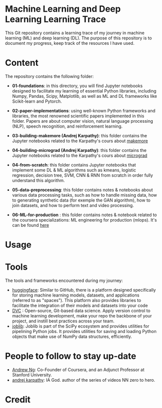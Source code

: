 # Machine Learning and Deep Learning Learning Trace
This Git repository contains a learning trace of my journey in machine learning (ML) and deep learning (DL). The purpose of this repository is to document my progress, keep track of the resources I have used. 

# Content 
The repository contains the following folder: 
- **01-foundations**: in this directory, you will find Jupyter notebooks designed to facilitate my learning of essential Python libraries, including Numpy, Pandas, Scipy, Matplotlib, as well as ML and DL frameworks like Scikit-learn and Pytorch.

- **02-paper-implementations**:  using well-known Python frameworks and libraries, the most renowned scientific papers implemented in this folder. Papers are about computer vision, natural language processing (NLP), speech recognition, and reinforcement learning.   

- **03-building-makemore (Andrej Karpathy)**: this folder contains the Jupyter notebooks related to the Karpathy's cours about [makemore](https://www.youtube.com/watch?v=PaCmpygFfXo&t=1763s)
- **04-building-micrograd (Andrej Karpathy)**: this folder contains the Jupyter notebooks related to the Karpathy's cours about [micrograd](https://www.youtube.com/watch?v=VMj-3S1tku0&t=3127s)

- **04-from-scratch**: this folder contains Jupyter notebooks that implement some DL & ML algorithms such as kmeans, logistic regression, decision tree, SVM, CNN & RNN from scratch in order fully understand this algorithm.

- **05-data-preprocessing**: this folder contains notes & notebooks about various data processing tasks, such as how to handle missing data, how to generating synthetic data (for exemple the GAN algorithm), how to join datasets, and how to perform text and video processing.

- **06-ML-for-production** : this folder contains notes & notebook related to the coursera specializations: ML engineering for production (mlops). It's can be found [here](https://www.coursera.org/specializations/machine-learning-engineering-for-production-mlops)

# Usage 

# Tools 
The tools and frameworks encountered during my journey: 
- [huggingface](https://huggingface.co/):  Similar to GitHub, there is a platform designed specifically for storing machine learning models, datasets, and applications (referred to as "spaces"). This platform also provides libraries to facilitate the integration of their models and datasets into your code 
- [DVC](https://dvc.org/) : Open-source, Git-based data science. Apply version control to machine learning development, make your repo the backbone of your project, and instill best practices across your team. 
- [joblib](https://joblib.readthedocs.io/en/latest/): Joblib is part of the SciPy ecosystem and provides utilities for pipelining Python jobs. It provides utilities for saving and loading Python objects that make use of NumPy data structures, efficiently.


# People to follow to stay up-date 
- [Andrew Ng](https://twitter.com/AndrewYNg?ref_src=twsrc%5Egoogle%7Ctwcamp%5Eserp%7Ctwgr%5Eauthor): Co-Founder of Coursera, and an Adjunct Professor at Stanford University.
- [andrej karpathy](https://twitter.com/AndrewYNg?ref_src=twsrc%5Egoogle%7Ctwcamp%5Eserp%7Ctwgr%5Eauthor): IA God. author of the series of videos NN zero to hero.
# Credit 
